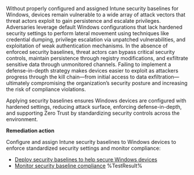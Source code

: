 Without properly configured and assigned Intune security baselines for Windows, devices remain vulnerable to a wide array of attack vectors that threat actors exploit to gain persistence and escalate privileges. Adversaries leverage default Windows configurations that lack hardened security settings to perform lateral movement using techniques like credential dumping, privilege escalation via unpatched vulnerabilities, and exploitation of weak authentication mechanisms. In the absence of enforced security baselines, threat actors can bypass critical security controls, maintain persistence through registry modifications, and exfiltrate sensitive data through unmonitored channels. Failing to implement a defense-in-depth strategy makes devices easier to exploit as attackers progress through the kill chain—from initial access to data exfiltration—ultimately compromising the organization’s security posture and increasing the risk of compliance violations.

Applying security baselines ensures Windows devices are configured with hardened settings, reducing attack surface, enforcing defense-in-depth, and supporting Zero Trust by standardizing security controls across the environment.

**Remediation action**

Configure and assign Intune security baselines to Windows devices to enforce standardized security settings and monitor compliance:
- [Deploy security baselines to help secure Windows devices](https://learn.microsoft.com/intune/intune-service/protect/security-baselines-configure?wt.mc_id=zerotrustrecommendations_automation_content_cnl_csasci#create-a-profile-for-a-security-baseline)
- [Monitor security baseline compliance](https://learn.microsoft.com/intune/intune-service/protect/security-baselines-monitor?wt.mc_id=zerotrustrecommendations_automation_content_cnl_csasci)<!--- Results --->
%TestResult%

